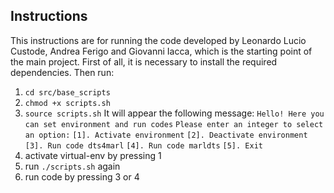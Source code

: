 ## Instructions
This instructions are for running the code developed by Leonardo Lucio Custode, Andrea Ferigo and Giovanni Iacca, which is the starting point of the main project.
First of all, it is necessary to install the required dependencies.
Then run:
1. `cd src/base_scripts`
2. `chmod +x scripts.sh`
3. `source scripts.sh`
It will appear the following message:
`Hello! Here you can set environment and run codes`
`Please enter an integer to select an option:`
`[1]. Activate environment`
`[2]. Deactivate environment`
`[3]. Run code dts4marl`
`[4]. Run code marldts`
`[5]. Exit`
4. activate virtual-env by pressing 1
5. run `./scripts.sh` again
6. run code by pressing 3 or 4
